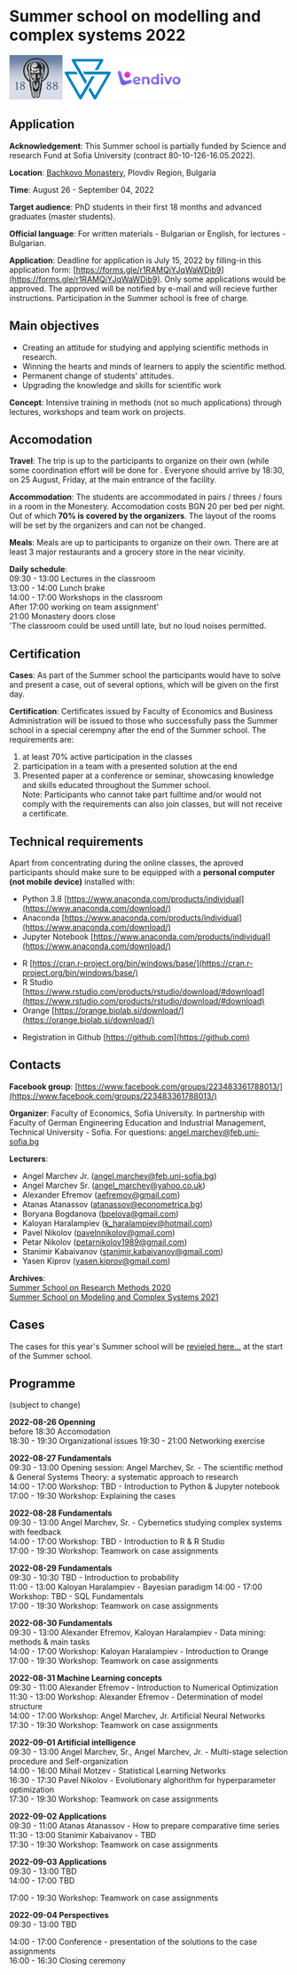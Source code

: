 # Summer school on modelling and complex systems 2022

![FEBA Faculty of Economics and Business Administration](/_img/687474703a2f2f7673696d2d636f6e662e696e666f2f323032302f696d672f737065616b6572392e706e67_small.png)
![FDIBA German Engineering and Industrial Management Faculty](/_img/Sign-logo-83x73-1.png)
![LENDIVO](/_img/Lendivo-Logo-Gradient-transparent-background-1000x600px_small.png)



## Application
**Acknowledgement**: This Summer school is partially funded by Science and research Fund at Sofia University (contract 80-10-126-16.05.2022). 

**Location**: [Bachkovo Monastery](http://www.bachkovskimanastir.com/bg/), Plovdiv Region, Bulgaria

**Time**: August 26 - September 04, 2022 

**Target audience**: PhD students in their first 18 months and advanced graduates (master students).  

**Official language**: For written materials - Bulgarian or English, for lectures - Bulgarian.

**Application**: Deadline for application is July 15, 2022 by filling-in this application form: [https://forms.gle/r1RAMQjYJqWaWDib9](https://forms.gle/r1RAMQjYJqWaWDib9). Only some applications would be approved. The approved will be notified by e-mail and will recieve further instructions. Participation in the Summer school is free of charge.

## Main objectives
* Creating an attitude for studying and applying scientific methods in research.
* Winning the hearts and minds of learners to apply the scientific method.
* Permanent change of students' attitudes.
* Upgrading the knowledge and skills for scientific work

**Concept**: Intensive training in methods (not so much applications) through lectures, workshops and team work on projects. 

## Accomodation
**Travel**: The trip is up to the participants to organize on their own (while some coordination effort will be done for . Everyone should arrive by 18:30, on 25 August, Friday, at the main entrance of the facility.   

**Accommodation**: The students are accommodated in pairs / threes / fours in a room in the Monestery. Accomodation costs BGN 20 per bed per night. Out of which **70% is covered by the organizers**. The layout of the rooms will be set by the organizers and can not be changed.   

**Meals**: Meals are up to participants to organize on their own. There are at least 3 major restaurants and a grocery store in the near vicinity.    

**Daily schedule**:  
09:30 - 13:00 Lectures in the classroom  
13:00 - 14:00 Lunch brake  
14:00 - 17:00 Workshops in the classroom   
After 17:00 working on team assignment'   
21:00 Monastery doors close   
'The classroom could be used untill late, but no loud noises permitted.

## Certification
**Cases**: As part of the Summer school the participants would have to solve and present a case, out of several options, which will be given on the first day. <!--[See the cases here...](cases.md)-->

**Certification**: Certificates issued by Faculty of Economics and Business Administration will be issued to those who successfully pass the Summer school in a special cerempny after the end of the Summer school. The requirements are:  
1) at least 70% active participation in the classes  
2) participation in a team with a presented solution at the end  
3) Presented paper at a conference or seminar, showcasing knowledge and skills educated throughout the Summer school.  
Note: Participants who cannot take part fulltime and/or would not comply with the requirements can also join classes, but will not receive a certificate.  

## Technical requirements
Apart from concentrating during the online classes, the aproved participants should make sure to be equipped with a **personal computer (not mobile device)** installed with:
* Python 3.8 [https://www.anaconda.com/products/individual](https://www.anaconda.com/download/)
* Anaconda [https://www.anaconda.com/products/individual](https://www.anaconda.com/download/)
* Jupyter Notebook [https://www.anaconda.com/products/individual](https://www.anaconda.com/download/)
<!--* spyder [https://www.anaconda.com/products/individual](https://www.anaconda.com/download/)-->
* R [https://cran.r-project.org/bin/windows/base/](https://cran.r-project.org/bin/windows/base/)
* R Studio [https://www.rstudio.com/products/rstudio/download/#download](https://www.rstudio.com/products/rstudio/download/#download)
* Orange [https://orange.biolab.si/download/](https://orange.biolab.si/download/)
<!--* KNIME [https://www.knime.com/downloads](https://www.knime.com/downloads)-->
* Registration in Github [https://github.com](https://github.com)
<!--* Zoom [https://zoom.com](https://zoom.com) with installed personal photo-->

## Contacts
**Facebook group**: [https://www.facebook.com/groups/223483361788013/](https://www.facebook.com/groups/223483361788013/)

**Organizer**: Faculty of Economics, Sofia University. In partnership with Faculty of German Engineering Education and Industrial Management, Technical University - Sofia. For questions: angel.marchev@feb.uni-sofia.bg

**Lecturers**:
* Angel Marchev Jr. (angel.marchev@feb.uni-sofia.bg)
* Angel Marchev Sr. (angel_marchev@yahoo.co.uk)
* Alexander Efremov (aefremov@gmail.com)
* Atanas Atanassov (atanassov@econometrica.bg)
* Boryana Bogdanova (bpelova@gmail.com)   
* Kaloyan Haralampiev (k_haralampiev@hotmail.com)
* Pavel Nikolov (pavelnnikolov@gmail.com)
* Petar Nikolov (petarnikolov1989@gmail.com)
* Stanimir Kabaivanov (stanimir.kabaivanov@gmail.com)
* Yasen Kiprov (yasen.kiprov@gmail.com)


**Archives**:  
[Summer School on Research Methods 2020](https://marchev-science.github.io/Summer-school-on-research-methods-2020/)  
[Summer School on Modeling and Complex Systems 2021](https://marchev-science.github.io/Summer-school-2021/)  

## Cases
The cases for this year's Summer school will be [revieled here...](cases.md) at the start of the Summer school. 

## Programme
(subject to change)  

**2022-08-26 Openning**  
before 18:30 Accomodation   
18:30 - 19:30 Organizational issues
19:30 - 21:00 Networking exercise

**2022-08-27 Fundamentals**  
09:30 - 13:00 Opening session: Angel Marchev, Sr. - The scientific method & General Systems Theory: a systematic approach to research <!--[video](https://youtube.com/playlist?list=PLX9ryRl9v7BB4Cjh9VivtOTLyMHcOFfu1)-->  
14:00 - 17:00 Workshop: TBD - Introduction to Python & Jupyter notebook <!--[video](https://youtube.com/playlist?list=PLX9ryRl9v7BB4Cjh9VivtOTLyMHcOFfu1), [materials](/Boyan_Markov/readme.md)-->  
17:00 - 19:30 Workshop: Explaining the cases    
  
**2022-08-28 Fundamentals**  
09:30 - 13:00 Angel Marchev, Sr. - Cybernetics studying complex systems with feedback <!--[video](https://youtube.com/playlist?list=PLX9ryRl9v7BB4Cjh9VivtOTLyMHcOFfu1)-->  
14:00 - 17:00 Workshop: TBD - Introduction to R & R Studio <!--[video](https://youtube.com/playlist?list=PLX9ryRl9v7BB4Cjh9VivtOTLyMHcOFfu1), [materials](/Angel_Marchev_Jr/readme.md)-->  
17:00 - 19:30 Workshop: Teamwork on case assignments  

**2022-08-29 Fundamentals**  
09:30 - 10:30 TBD - Introduction to probability <!--[video](https://youtube.com/playlist?list=PLX9ryRl9v7BB4Cjh9VivtOTLyMHcOFfu1), [materials](/Demir_Tonchev/readme.md)-->  
11:00 - 13:00 Kaloyan Haralampiev - Bayesian paradigm <!--[video](https://youtube.com/playlist?list=PLX9ryRl9v7BB4Cjh9VivtOTLyMHcOFfu1), [materials](/Kaloyan_Haralampiev/readme.md)--> 
14:00 - 17:00 Workshop: TBD - SQL Fundamentals <!--[video](https://youtube.com/playlist?list=PLX9ryRl9v7BB4Cjh9VivtOTLyMHcOFfu1), [materials](/Sergey_Vichev/readme.md)-->  
17:00 - 19:30 Workshop: Teamwork on case assignments  

**2022-08-30 Fundamentals**  
09:30 - 13:00 Alexander Efremov, Kaloyan Haralampiev - Data mining: methods & main tasks <!--[video](https://youtube.com/playlist?list=PLX9ryRl9v7BB4Cjh9VivtOTLyMHcOFfu1), [materials](/Alexander_Efremov/readme.md)-->   
14:00 - 17:00 Workshop: Kaloyan Haralampiev - Introduction to Orange <!--[video](https://youtube.com/playlist?list=PLX9ryRl9v7BB4Cjh9VivtOTLyMHcOFfu1), [materials](/Kaloyan_Haralampiev/readme.md)-->  
17:00 - 19:30 Workshop: Teamwork on case assignments  

**2022-08-31 Machine Learning concepts**  
09:30 - 11:00 Alexander Efremov - Introduction to Numerical Optimization <!--[video](https://youtube.com/playlist?list=PLX9ryRl9v7BB4Cjh9VivtOTLyMHcOFfu1), [materials](/Alexander_Efremov/readme.md)-->
11:30 - 13:00 Workshop: Alexander Efremov - Determination of model structure <!--[video](https://youtube.com/playlist?list=PLX9ryRl9v7BB4Cjh9VivtOTLyMHcOFfu1), [materials](/Alexander_Efremov/readme.md)-->   
14:00 - 17:00 Workshop: Angel Marchev, Jr. Artificial Neural Networks <!--[video](https://youtube.com/playlist?list=PLX9ryRl9v7BB4Cjh9VivtOTLyMHcOFfu1), [materials](/Angel_Marchev_Jr/readme.md)-->  
17:30 - 19:30 Workshop: Teamwork on case assignments  

**2022-09-01 Artificial intelligence**  
09:30 - 13:00 Angel Marchev, Sr., Angel Marchev, Jr. - Multi-stage selection procedure and Self-organization <!--[video](https://youtube.com/playlist?list=PLX9ryRl9v7BB4Cjh9VivtOTLyMHcOFfu1), [materials](/Angel_Marchev_Jr/readme.md)-->  
14:00 - 16:00 Mihail Motzev - Statistical Learning Networks <!--[video](https://youtube.com/playlist?list=PLX9ryRl9v7BB4Cjh9VivtOTLyMHcOFfu1), [materials](/Mihail_Motzev/readme.md)-->  
16:30 - 17:30 Pavel Nikolov - Evolutionary alghorithm for hyperparameter optimization <!--[video](https://youtube.com/playlist?list=PLX9ryRl9v7BB4Cjh9VivtOTLyMHcOFfu1), [materials](/Pavel_Nikolov/readme.md)-->  
17:30 - 19:30 Workshop: Teamwork on case assignments  

**2022-09-02 Applications**  
09:30 - 11:00 Atanas Atanassov - How to prepare comparative time series <!--[video](https://youtube.com/playlist?list=PLX9ryRl9v7BB4Cjh9VivtOTLyMHcOFfu1), [materials](/Atanas_Atanassov/readme.md)-->   
11:30 - 13:00 Stanimir Kabaivanov - TBD <!--[video](https://youtube.com/playlist?list=PLX9ryRl9v7BB4Cjh9VivtOTLyMHcOFfu1)  
14:00 - 17:00 Peter Nikolov - TBD <!--[video](https://youtube.com/playlist?list=PLX9ryRl9v7BB4Cjh9VivtOTLyMHcOFfu1)-->  
17:30 - 19:30 Workshop: Teamwork on case assignments  

**2022-09-03 Applications**  
09:30 - 13:00 TBD    
14:00 - 17:00 TBD     
<!--12:00 - 13:00 Yassen Kiprov - Google cloud user friendly ML resources [video](https://youtube.com/playlist?list=PLX9ryRl9v7BB4Cjh9VivtOTLyMHcOFfu1), [materials](https://github.com/Marchev-Science/summer-school-2021/tree/main/Yasen_Kiprov/readme.md)  
14:00 - 16:00 Workshop: Demir Tonchev - Object oriented data pre-processing with sklearn [video](https://youtube.com/playlist?list=PLX9ryRl9v7BB4Cjh9VivtOTLyMHcOFfu1), [materials](https://github.com/DemirTonchev/DSS21)  
16:30 - 17:30 Metodi Nikolov - Speeding up Python with Rust [video](https://youtube.com/playlist?list=PLX9ryRl9v7BB4Cjh9VivtOTLyMHcOFfu1), [materials](https://github.com/MetodiNikolov/SummerSchool2021)-->  
17:00 - 19:30 Workshop: Teamwork on case assignments  

**2022-09-04 Perspectives**  
09:30 - 13:00 TBD
<!--09:30 - 10:30 Boryana Bogdanova - Human role in AI [video](https://youtube.com/playlist?list=PLX9ryRl9v7BB4Cjh9VivtOTLyMHcOFfu1)  
10:30 - 11:30 Martin Boyanov - Implicit Data: Video Game Recommendations [video](https://youtube.com/playlist?list=PLX9ryRl9v7BB4Cjh9VivtOTLyMHcOFfu1), [materials](https://github.com/Marchev-Science/summer-school-2021/tree/main/Martin_Boyanov/readme.md)      
12:00 - 13:00 Milen Chechev - ML Lifecycle and productionization [video](https://youtube.com/playlist?list=PLX9ryRl9v7BB4Cjh9VivtOTLyMHcOFfu1), [materials](https://github.com/Marchev-Science/summer-school-2021/tree/main/Milen_Chechev/readme.md)-->    
14:00 - 17:00 Conference - presentation of the solutions to the case assignments <!--[video](https://youtube.com/playlist?list=PLX9ryRl9v7BB4Cjh9VivtOTLyMHcOFfu1)-->  
16:00 - 16:30 Closing ceremony  
